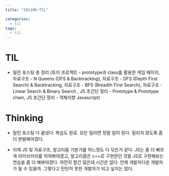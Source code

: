 ```yaml
---
title: "201106-TIL"

categories:
  - til
tags:
  - til
---
```


# TIL
 - 밀린 포스팅 총 정리 (토이 프로젝트 - prototype과 class를 활용한 게임 페이지, 자료구조 - N Queens (DFS & Backtracking), 자료구조 - DFS (Depth First Search) & Backtracking, 자료구조 - BFS (Breadth First Search), 자료구조 - Linear Search & Binary Search , JS 초간단 정리 - Prototype & Prototype chain, JS 초간단 정리 - 객체지향 Javascript)

# Thinking
 - 밀린 포스팅 다 끝냈다. 복습도 완료. 모든 밀리면 정말 일이 된다. 밀리지 않도록 좀 더 분발해야겠다.

 - 이제 JS 및 자료구조, 알고리즘 기본기를 어느정도 다 닦은거 같다. JS는 좀 더 빠르게 라이브러리를 익혀봐야겠고, 알고리즘은 c++로 구현한던 것을 JS로 구현해보는 연습을 좀 더 해봐야겠다. 여전히 할건 많은데 시간은 없다. 언제 개발자다운 개발자가 될 수 있을까. 그렇다고 탄탄치 못한 개발자가 되고 싶지는 않다.

